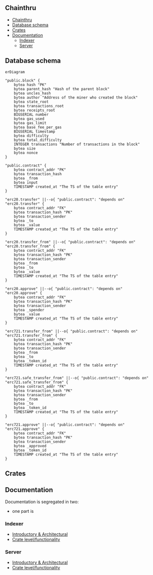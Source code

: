 ## Chainthru

- [Chainthru](#chainthru)
- [Database schema](#database-schema)
- [Crates](#crates)
- [Documentation](#documentation)
  - [Indexer](#indexer)
  - [Server](#server)


## Database schema
```mermaid
erDiagram 

"public.block" {
    bytea hash "PK"
    bytea parent_hash "Hash of the parent block"
    bytea uncles_hash 
    bytea author "Address of the miner who created the block"
    bytea state_root
    bytea transactions_root
    bytea receipts_root
    BIGSERIAL number
    bytea gas_used
    bytea gas_limit
    bytea base_fee_per_gas
    BIGSERIAL timestamp
    bytea difficulty
    bytea total_difficulty
    INTEGER transactions "Number of transactions in the block"
    bytea size
    bytea nonce
}

"public.contract" {
    bytea contract_addr "PK"
    bytea transaction_hash
    bytea _from
    bytea input
    TIMESTAMP created_at "The TS of the table entry"
}

"erc20.transfer" ||--o{ "public.contract": "depends on"
"erc20.transfer" {
    bytea contract_addr "FK"
    bytea transaction_hash "PK"
    bytea transaction_sender
    bytea _to
    bytea _value
    TIMESTAMP created_at "The TS of the table entry"
}

"erc20.transfer_from" ||--o{ "public.contract": "depends on"
"erc20.transfer_from" {
    bytea contract_addr "FK"
    bytea transaction_hash "PK"
    bytea transaction_sender
    bytea _from
    bytea _to
    bytea _value
    TIMESTAMP created_at "The TS of the table entry"
}

"erc20.approve" ||--o{ "public.contract": "depends on"
"erc20.approve" {
    bytea contract_addr "FK"
    bytea transaction_hash "PK"
    bytea transaction_sender
    bytea _spender
    bytea _value
    TIMESTAMP created_at "The TS of the table entry"
}

"erc721.transfer_from" ||--o{ "public.contract": "depends on"
"erc721.transfer_from" {
    bytea contract_addr "FK"
    bytea transaction_hash "PK"
    bytea transaction_sender
    bytea _from
    bytea _to
    bytea _token_id
    TIMESTAMP created_at "The TS of the table entry"
}

"erc721.safe_transfer_from" ||--o{ "public.contract": "depends on"
"erc721.safe_transfer_from" {
    bytea contract_addr "FK"
    bytea transaction_hash "PK"
    bytea transaction_sender
    bytea _from
    bytea _to
    bytea _token_id
    TIMESTAMP created_at "The TS of the table entry"
}

"erc721.approve" ||--o{ "public.contract": "depends on"
"erc721.approve" {
    bytea contract_addr "FK"
    bytea transaction_hash "PK"
    bytea transaction_sender
    bytea _approved
    bytea _token_id
    TIMESTAMP created_at "The TS of the table entry"
}
```

## Crates

## Documentation
Documentation is segregated in two:
- one part is 

### Indexer
- [Introductory & Architectural](./docs/chainthru-index.md)
- [Crate level/functionality](...)

### Server
- [Introductory & Architectural](./docs/chainthru-api.md)
- [Crate level/functionality](...)

